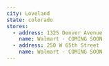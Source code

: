 ```yaml
---
city: Loveland
state: colorado
stores:
  - address: 1325 Denver Avenue
    name: Walmart - COMING SOON
  - address: 250 W 65th Street
    name: Walmart - COMING SOON
---
```

